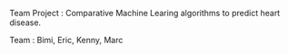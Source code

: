 
 Team Project : Comparative Machine Learing algorithms to predict heart disease.
 
 
 
 Team : Bimi, 
        Eric, 
        Kenny,
        Marc
